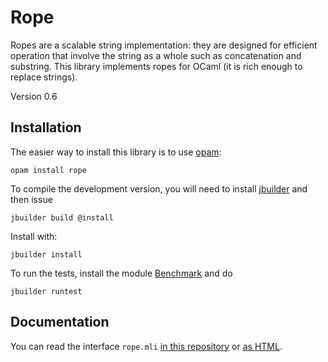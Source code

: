 Rope
====

Ropes are a scalable string implementation: they are designed for
efficient operation that involve the string as a whole such as
concatenation and substring. This library implements ropes for OCaml
(it is rich enough to replace strings).

Version 0.6

Installation
------------

The easier way to install this library is to use [opam][]:

    opam install rope

To compile the development version, you will need to install [jbuilder][]
and then issue

    jbuilder build @install

Install with:

    jbuilder install

To run the tests, install the module [Benchmark][] and do

    jbuilder runtest


[opam]: http://opam.ocaml.org/
[jbuilder]: https://github.com/janestreet/jbuilder
[benchmark]: https://github.com/Chris00/ocaml-benchmark

Documentation
-------------

You can read the interface `rope.mli` [in this repository](src/rope.mli) or
[as HTML](http://chris00.github.io/ocaml-rope/doc/rope/Rope/).
